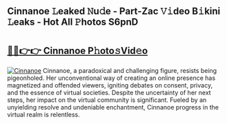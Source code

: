 ## Cinnanoe 𝙻eaked 𝙽u𝚍e - Part-Zac 𝚅𝚒deo B𝚒kini 𝙻eaks - Hot All 𝙿hotos S6pnD

# <h2><a href="http://ld3sny.urlbe.top/?page=Cinnanoe">🔗🔗👉👉 Cinnanoe P𝚑oto𝚜Vid𝚎o</a></h2>

[![Cinnanoe](https://i.imgur.com/eBuTRDB.gif)](http://ld3sny.urlbe.top/?page=Cinnanoe)
Cinnanoe, a paradoxical and challenging figure, resists being pigeonholed. Her unconventional way of creating an online presence has magnetized and offended viewers, igniting debates on consent, privacy, and the essence of virtual societies. Despite the uncertainty of her next steps, her impact on the virtual community is significant. Fueled by an unyielding resolve and undeniable enchantment, Cinnanoe progress in the virtual realm is relentless.

